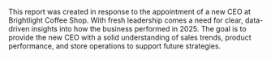 This report was created in response to the appointment of a new CEO at Brightlight Coffee Shop. With fresh leadership comes a need for clear, data-driven insights into how the business performed in 2025. The goal is to provide the new CEO with a solid understanding of sales trends, product performance, and store operations to support future strategies.
